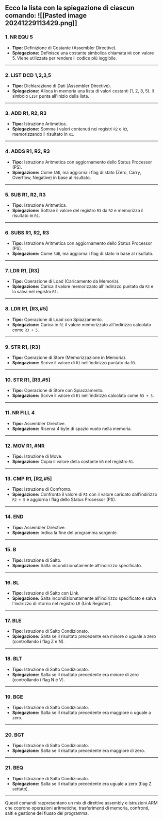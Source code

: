 Ecco la lista con la spiegazione di ciascun comando:
![[Pasted image 20241229113429.png]]
---

### **1. NR EQU 5**
- **Tipo:** Definizione di Costante (Assembler Directive).
- **Spiegazione:** Definisce una costante simbolica chiamata `NR` con valore 5. Viene utilizzata per rendere il codice più leggibile.

---

### **2. LIST DCD 1,2,3,5**
- **Tipo:** Dichiarazione di Dati (Assembler Directive).
- **Spiegazione:** Alloca in memoria una lista di valori costanti (1, 2, 3, 5). Il simbolo `LIST` punta all'inizio della lista.

---

### **3. ADD R1, R2, R3**
- **Tipo:** Istruzione Aritmetica.
- **Spiegazione:** Somma i valori contenuti nei registri `R2` e `R3`, memorizzando il risultato in `R1`.

---

### **4. ADDS R1, R2, R3**
- **Tipo:** Istruzione Aritmetica con aggiornamento dello Status Processor (PS).
- **Spiegazione:** Come `ADD`, ma aggiorna i flag di stato (Zero, Carry, Overflow, Negative) in base al risultato.

---

### **5. SUB R1, R2, R3**
- **Tipo:** Istruzione Aritmetica.
- **Spiegazione:** Sottrae il valore del registro `R3` da `R2` e memorizza il risultato in `R1`.

---

### **6. SUBS R1, R2, R3**
- **Tipo:** Istruzione Aritmetica con aggiornamento dello Status Processor (PS).
- **Spiegazione:** Come `SUB`, ma aggiorna i flag di stato in base al risultato.

---

### **7. LDR R1, [R3]**
- **Tipo:** Operazione di Load (Caricamento da Memoria).
- **Spiegazione:** Carica il valore memorizzato all'indirizzo puntato da `R3` e lo salva nel registro `R1`.

---

### **8. LDR R1, [R3,#5]**
- **Tipo:** Operazione di Load con Spiazzamento.
- **Spiegazione:** Carica in `R1` il valore memorizzato all'indirizzo calcolato come `R3 + 5`.

---

### **9. STR R1, [R3]**
- **Tipo:** Operazione di Store (Memorizzazione in Memoria).
- **Spiegazione:** Scrive il valore di `R1` nell'indirizzo puntato da `R3`.

---

### **10. STR R1, [R3,#5]**
- **Tipo:** Operazione di Store con Spiazzamento.
- **Spiegazione:** Scrive il valore di `R1` nell'indirizzo calcolato come `R3 + 5`.

---

### **11. NR FILL 4**
- **Tipo:** Assembler Directive.
- **Spiegazione:** Riserva 4 byte di spazio vuoto nella memoria.

---

### **12. MOV R1, #NR**
- **Tipo:** Istruzione di Move.
- **Spiegazione:** Copia il valore della costante `NR` nel registro `R1`.

---

### **13. CMP R1, [R2,#5]**
- **Tipo:** Istruzione di Confronto.
- **Spiegazione:** Confronta il valore di `R1` con il valore caricato dall'indirizzo `R2 + 5` e aggiorna i flag dello Status Processor (PS).

---

### **14. END**
- **Tipo:** Assembler Directive.
- **Spiegazione:** Indica la fine del programma sorgente.

---

### **15. B**
- **Tipo:** Istruzione di Salto.
- **Spiegazione:** Salta incondizionatamente all'indirizzo specificato.

---

### **16. BL**
- **Tipo:** Istruzione di Salto con Link.
- **Spiegazione:** Salta incondizionatamente all'indirizzo specificato e salva l'indirizzo di ritorno nel registro `LR` (Link Register).

---

### **17. BLE**
- **Tipo:** Istruzione di Salto Condizionato.
- **Spiegazione:** Salta se il risultato precedente era minore o uguale a zero (controllando i flag Z e N).

---

### **18. BLT**
- **Tipo:** Istruzione di Salto Condizionato.
- **Spiegazione:** Salta se il risultato precedente era minore di zero (controllando i flag N e V).

---

### **19. BGE**
- **Tipo:** Istruzione di Salto Condizionato.
- **Spiegazione:** Salta se il risultato precedente era maggiore o uguale a zero.

---

### **20. BGT**
- **Tipo:** Istruzione di Salto Condizionato.
- **Spiegazione:** Salta se il risultato precedente era maggiore di zero.

---

### **21. BEQ**
- **Tipo:** Istruzione di Salto Condizionato.
- **Spiegazione:** Salta se il risultato precedente era uguale a zero (flag Z settato).

---

Questi comandi rappresentano un mix di direttive assembly e istruzioni ARM che coprono operazioni aritmetiche, trasferimenti di memoria, confronti, salti e gestione del flusso del programma.